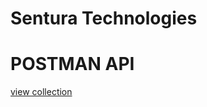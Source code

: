# Sentura Technologies

# POSTMAN API 
[view collection](https://documenter.getpostman.com/view/35386302/2sB2cU9N1q)